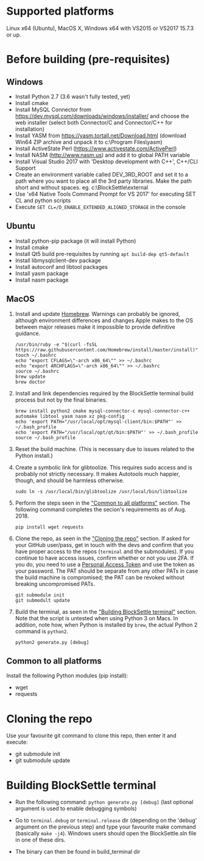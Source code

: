 # Supported platforms
Linux x64 (Ubuntu), MacOS X, Windows x64 with VS2015 or VS2017 15.7.3 or up.

# Before building (pre-requisites)
## Windows
* Install Python 2.7 (3.6 wasn't fully tested, yet)
* Install cmake
* Install MySQL Connector from https://dev.mysql.com/downloads/windows/installer/ and choose the web installer (select both Connector/C and Connector/C++ for installation)
* Install YASM from https://yasm.tortall.net/Download.html (download Win64 ZIP archive and unpack it to c:\Program Files\yasm)
* Install ActiveState Perl (https://www.activestate.com/ActivePerl)
* Install NASM (http://www.nasm.us) and add it to global PATH variable
* Install Visual Studio 2017 with 'Desktop development with C++', C++/CLI Support
* Create an environment variable called DEV_3RD_ROOT and set it to a path where you want to place all the 3rd party libraries. Make the path short and without spaces. eg. c:\BlockSettle\external
* Use 'x64 Native Tools Command Prompt for VS 2017' for executing SET CL and python scripts
* Execute `SET CL=/D_ENABLE_EXTENDED_ALIGNED_STORAGE` in the console

## Ubuntu
* Install python-pip package (it will install Python)
* Install cmake
* Install Qt5 build pre-requisites by running `apt build-dep qt5-default`
* Install libmysqlclient-dev package
* Install autoconf and libtool packages
* Install yasm package
* Install nasm package

## MacOS
 1. Install and update [Homebrew](https://brew.sh). Warnings can probably be ignored, although environment differences and changes Apple makes to the OS between major releases make it impossible to provide definitive guidance.

		/usr/bin/ruby -e "$(curl -fsSL https://raw.githubusercontent.com/Homebrew/install/master/install)"
		touch ~/.bashrc
		echo "export CFLAGS=\"-arch x86_64\"" >> ~/.bashrc
		echo "export ARCHFLAGS=\"-arch x86_64\"" >> ~/.bashrc
		source ~/.bashrc
		brew update
		brew doctor

 2. Install and link dependencies required by the BlockSettle terminal build process but not by the final binaries.

		brew install python2 cmake mysql-connector-c mysql-connector-c++ automake libtool yasm nasm xz pkg-config
		echo 'export PATH="/usr/local/opt/mysql-client/bin:$PATH"' >> ~/.bash_profile
		echo 'export PATH="/usr/local/opt/qt/bin:$PATH"' >> ~/.bash_profile
		source ~/.bash_profile

 3. Reset the build machine. (This is necessary due to issues related to the Python install.)

 4. Create a symbolic link for glibtoolize. This requires sudo access and is probably not strictly necessary. It makes Autotools much happier, though, and should be harmless otherwise.

		sudo ln -s /usr/local/bin/glibtoolize /usr/local/bin/libtoolize

 5. Perform the steps seen in the ["Common to all platforms"](#common-to-all-platforms) section. The following command completes the secion's requirements as of Aug. 2018.

		pip install wget requests

 6. Clone the repo, as seen in the ["Cloning the repo"](#cloning-the-repo) section. If asked for your GitHub user/pass, get in touch with the devs and confirm that you have proper access to the repos (`terminal` and the submodules). If you continue to have access issues, confirm whether or not you use 2FA. If you do, you need to use a [Personal Access Token](https://help.github.com/articles/creating-a-personal-access-token-for-the-command-line/) and use the token as your password. The PAT should be separate from any other PATs in case the build machine is compromised; the PAT can be revoked without breaking uncompromised PATs.

		git submodule init
		git submodult update

 7. Build the terminal, as seen in the ["Building BlockSettle terminal"](#building-blocksettle-terminal) section. Note that the script is untested when using Python 3 on Macs. In addition, note how, when Python is installed by `brew`, the actual Python 2 command is `python2`.
 
		python2 generate.py [debug]

## Common to all platforms
Install the following Python modules (pip install):
* wget
* requests

# Cloning the repo
Use your favourite git command to clone this repo, then enter it and execute:
* git submodule init
* git submodule update

# Building BlockSettle terminal

* Run the following command:
`python generate.py [debug]`
(last optional argument is used to enable debugging symbols)

* Go to `terminal.debug` or `terminal.release` dir (depending on the 'debug' argument on the previous step) and type your favourite make command (basically `make -j4`). Windows users should open the BlockSettle.sln file in one of these dirs.

* The binary can then be found in build_terminal dir
